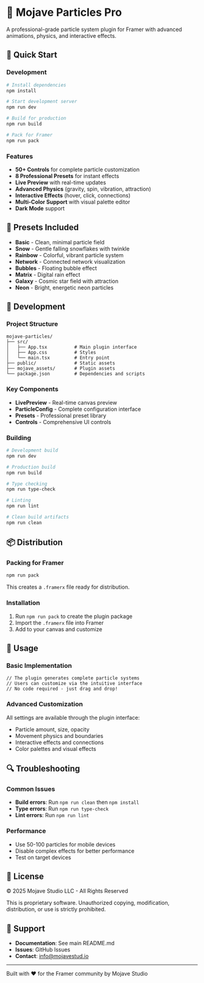 # 🌟 Mojave Particles Pro

A professional-grade particle system plugin for Framer with advanced animations, physics, and interactive effects.

## 🚀 Quick Start

### Development
```bash
# Install dependencies
npm install

# Start development server
npm run dev

# Build for production
npm run build

# Pack for Framer
npm run pack
```

### Features
- **50+ Controls** for complete particle customization
- **8 Professional Presets** for instant effects
- **Live Preview** with real-time updates
- **Advanced Physics** (gravity, spin, vibration, attraction)
- **Interactive Effects** (hover, click, connections)
- **Multi-Color Support** with visual palette editor
- **Dark Mode** support

## 🎨 Presets Included

- **Basic** - Clean, minimal particle field
- **Snow** - Gentle falling snowflakes with twinkle
- **Rainbow** - Colorful, vibrant particle system
- **Network** - Connected network visualization
- **Bubbles** - Floating bubble effect
- **Matrix** - Digital rain effect
- **Galaxy** - Cosmic star field with attraction
- **Neon** - Bright, energetic neon particles

## 🔧 Development

### Project Structure
```
mojave-particles/
├── src/
│   ├── App.tsx          # Main plugin interface
│   ├── App.css          # Styles
│   └── main.tsx         # Entry point
├── public/              # Static assets
├── mojave_assets/       # Plugin assets
└── package.json         # Dependencies and scripts
```

### Key Components
- **LivePreview** - Real-time canvas preview
- **ParticleConfig** - Complete configuration interface
- **Presets** - Professional preset library
- **Controls** - Comprehensive UI controls

### Building
```bash
# Development build
npm run dev

# Production build
npm run build

# Type checking
npm run type-check

# Linting
npm run lint

# Clean build artifacts
npm run clean
```

## 📦 Distribution

### Packing for Framer
```bash
npm run pack
```

This creates a `.framerx` file ready for distribution.

### Installation
1. Run `npm run pack` to create the plugin package
2. Import the `.framerx` file into Framer
3. Add to your canvas and customize

## 🎯 Usage

### Basic Implementation
```tsx
// The plugin generates complete particle systems
// Users can customize via the intuitive interface
// No code required - just drag and drop!
```

### Advanced Customization
All settings are available through the plugin interface:
- Particle amount, size, opacity
- Movement physics and boundaries
- Interactive effects and connections
- Color palettes and visual effects

## 🔍 Troubleshooting

### Common Issues
- **Build errors**: Run `npm run clean` then `npm install`
- **Type errors**: Run `npm run type-check`
- **Lint errors**: Run `npm run lint`

### Performance
- Use 50-100 particles for mobile devices
- Disable complex effects for better performance
- Test on target devices

## 📄 License

© 2025 Mojave Studio LLC - All Rights Reserved

This is proprietary software. Unauthorized copying, modification, distribution, or use is strictly prohibited.

## 🌟 Support

- **Documentation**: See main README.md
- **Issues**: GitHub Issues
- **Contact**: info@mojavestud.io

---

Built with ❤️ for the Framer community by Mojave Studio
